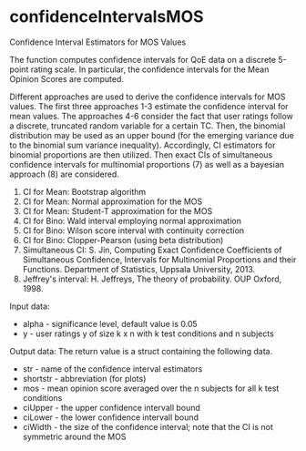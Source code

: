 # confidenceIntervalsMOS
Confidence Interval Estimators for MOS Values 

The function computes confidence intervals for QoE data on a discrete 5-point rating scale. In particular, the confidence intervals for the Mean Opinion Scores are computed. 
 
Different approaches are used to derive the confidence intervals for MOS values. The first three approaches 1-3 estimate the confidence interval for mean values. The approaches 4-6 consider the fact that user ratings follow a discrete, truncated random variable for a certain TC. Then, the binomial distribution may be used as an upper bound (for the emerging variance due to the binomial sum variance inequality). Accordingly, CI estimators for binomial proportions are then utilized. Then exact CIs of simultaneous confidence intervals for multinomial proportions (7) as well as a bayesian approach (8) are considered.

1. CI for Mean: Bootstrap algorithm
2. CI for Mean: Normal approximation for the MOS
3. CI for Mean: Student-T approximation for the MOS
4. CI for Bino: Wald interval employing normal approximation
5. CI for Bino: Wilson score interval with continuity correction
6. CI for Bino: Clopper-Pearson (using beta distribution)
7. Simultaneous CI: S. Jin, Computing Exact Confidence Coefficients of Simultaneous  Confidence, Intervals for Multinomial Proportions and their Functions. Department of Statistics, Uppsala University, 2013.
8. Jeffrey's interval: H. Jeffreys, The theory of probability. OUP Oxford, 1998.

Input data: 
* alpha  - significance level, default value is 0.05 
* y  - user ratings y of size k x n with k test conditions and n subjects 

Output data: The return value is a struct containing the following data.
* str - name of the confidence interval estimators 
* shortstr - abbreviation (for plots)
* mos - mean opinion score averaged over the n subjects for all k test conditions
* ciUpper - the upper confidence intervall bound
* ciLower - the lower confidence intervall bound
* ciWidth - the size of the confidence interval; note that the CI is not symmetric around the MOS

